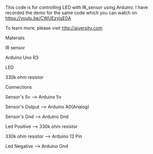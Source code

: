 This code is for controlling LED with IR_sensor using Arduino. I have recorded the demo for the same code which you can watch on https://youtu.be/CWUEzyjsE0A


To learn more, please visit http://aiversity.com

Materials

IR sensor

Arduino Uno R3

LED

330k ohm resistor

Connections

Sensor's 5v --> Arduino 5v

Sensor's Output --> Arduino A0(Analog)

Sensor's Gnd --> Arduino Gnd

Led Positive --> 330k ohm resistor

330k ohm resistor --> Arduino 13 Pin

Led Negative --> Arduino Gnd
